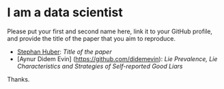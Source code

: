 # I am a data scientist

Please put your first and second name here, link it to your GitHub profile, and provide the title of the paper that you aim to reproduce. 

- [Stephan Huber](https://github.com/hubchev): _Title of the paper_
- [Aynur Didem Evin] (https://github.com/didemevin): _Lie Prevalence, Lie Characteristics and Strategies of Self-reported Good Liars_


Thanks. 

